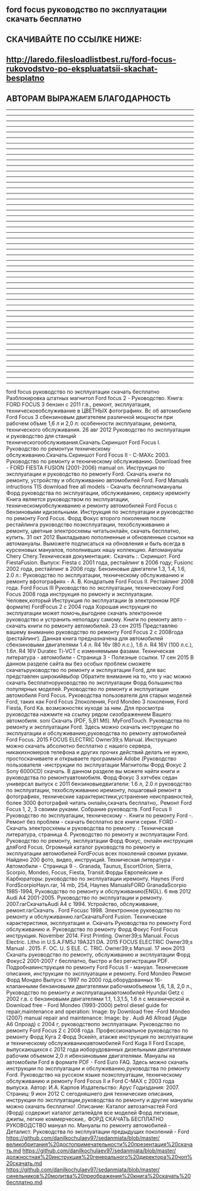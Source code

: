 ford focus руководство по эксплуатации скачать бесплатно
--------------------------------------------------
СКАЧИВАЙТЕ ПО ССЫЛКЕ НИЖЕ:
--------------------------------------------------
http://laredo.filesloadlistbest.ru/ford-focus-rukovodstvo-po-ekspluatatsii-skachat-besplatno
--------------------------------------------------
АВТОРАМ ВЫРАЖАЕМ БЛАГОДАРНОСТЬ
--------------------------------------------------
--------------------------------------------------
--------------------------------------------------
--------------------------------------------------
--------------------------------------------------
--------------------------------------------------
--------------------------------------------------
--------------------------------------------------
--------------------------------------------------
--------------------------------------------------
--------------------------------------------------
--------------------------------------------------
--------------------------------------------------
--------------------------------------------------
--------------------------------------------------
--------------------------------------------------
--------------------------------------------------
--------------------------------------------------
--------------------------------------------------
--------------------------------------------------
--------------------------------------------------
--------------------------------------------------
--------------------------------------------------
--------------------------------------------------
--------------------------------------------------
--------------------------------------------------
--------------------------------------------------
--------------------------------------------------
--------------------------------------------------
--------------------------------------------------
--------------------------------------------------
--------------------------------------------------
--------------------------------------------------
--------------------------------------------------
--------------------------------------------------
--------------------------------------------------
--------------------------------------------------
--------------------------------------------------
--------------------------------------------------
--------------------------------------------------
--------------------------------------------------
--------------------------------------------------
--------------------------------------------------
--------------------------------------------------
--------------------------------------------------
--------------------------------------------------
--------------------------------------------------
--------------------------------------------------
--------------------------------------------------
--------------------------------------------------
--------------------------------------------------
ford focus руководство по эксплуатации скачать бесплатно Разблокировка штатных магнитол Ford focus 2 - Руководство. Книга: FORD FOCUS 3 бензин с 2011 г.в., ремонт, эксплуатация, техническоеобслуживание в ЦВЕТНЫХ фотографиях. Вс об автомобиле Ford Focus 3 сбензиновым двигателем различной мощности при рабочем объме 1,6 л и 2,0 л: особенности эксплуатации, ремонта, технического обслуживания. 26 авг 2012  Руководство по эксплуатации и руководство для станций техническогообслуживания.Скачать.Cкриншот Ford Focus I. Руководство по ремонтуи техническому обслуживанию.Скачать.Cкриншот Ford Focus II - C-MAXс 2003. Руководство по ремонту и техническому обслуживанию. Download free - FORD FIESTA  FUSION (2001-2006) manual on. Инструкция по эксплуатации и руководство по ремонту Ford. Скачать книги по ремонту, устройству и обслуживанию автомобилей Ford. Ford Manuals intructions TIS download free all models - Скачать бесплатномануалы Форд руководства по эксплуатации, обслуживанию, сервису иремонту  Книга является руководством по эксплуатации, техническомуобслуживанию и ремонту автомобилей Ford Focus c бензиновыми идизельными. Инструкция по эксплуатации и руководство по ремонту Ford Focus. Форд Фокус второго поколения после рестайлинга руководство поэксплуатации, техобслуживанию и ремонту, цветные электросхемы читатьонлайн, скачать бесплатно, купить. 31 окт 2012  Выкладываю пополненные и обновленные ссылки на автомануалы. Выможете подписаться на обновления  и быть всегда в курсеновых мануалов, пополнивших нашу коллекцию. Автомануалы Chery Chery.Техническая документация:. Скачать :. Cкриншот. Ford FiestaFusion. Выпуск: Fiesta c 2001 года, рестайлинг в 2006 году; Fusionc 2002 года, рестайлинг в 2006 году. Бензиновые двигатели 1.3, 1.4, 1.6, 2.0 л.: Руководство по эксплуатации, техническому обслуживанию и ремонту вфотографиях - А. В. Кондратьев  Ford Focus II. Рестайлинг 2008 года. Ford Focus III Руководство по эксплуатации, техническому
Ford Focus 2008 года  инструкция по ремонту и эксплуатации. Человек,который  Инструкция по эксплуатации (в электронном PDF формате) FordFocus 2 с 2004 года  Хорошая инструкция по эксплуатации может помочь,выгоднее скачать электронное руководство и устранить неполадку самому. Книги по ремонту авто - скачать книги по ремонту автомобилей. 23 сен 2015  Представляю вашему вниманию руководство по ремонту Ford Focus 2 с 2008года (рестайлинг). Данная книга предназначена для автомобилей сбензиновыми двигателями 1.4 л. R4 16v (80 л.с.), 1.6 л. R4 16V (100 л.с.), 1.6л. R4 16V Duratec Ti-VCT с изменяемыми фазами. Техническая литература - автомобили - Страница 3 - Полезные ссылки. 17 сен 2015  В данном разделе сайта вы без особых проблем сможете скачатьруководство по ремонту и эксплуатации Ford, для вас представлен широкийвыбор  Обратите внимание на то, что у нас можно скачать бесплатноруководство по эксплуатации Форд большинства популярных моделей. Руководство по ремонту и эксплуатации автомобиля Ford Focus. Руководства пользователя для старых моделей Ford, таких как Ford Focus 2поколения, Ford Mondeo 3 поколения, Ford Fiesta, Ford Ka.  возможностях иуходе за ним. Для просмотра руководства нажмите на ссылку рядом сизображением Вашего автомобиля. soni  Скачать (PDF, 5,81 Мб).  MyFordTouch. Руководства по ремонту и эксплуатации Ford. Здесь можно скачать инструкции по эксплуатации и обслуживанию,руководства по ремонту автомобилей Ford Focus. 2015 FOCUS ELECTRIC Owner39;s Manual. Инструкцию можно скачать абсолютно бесплатно с нашего сервера, никакихномеров телефона и других прочих действий делать не нужно, простоскачиваете и открываете программой Adobe  (Руководство пользователя -инструкции по эксплуатации Магнитолы Форд Фокус 2 Sony 6000CD) скачать. В данном разделе вы можете найти книги и руководства по ремонтуавтомобиля.
Форд Фокус 3 хэтчбек седан универсал выпуск с 2011 бензиновыедвигатели: 1.6 л, 2.0 л руководство по эксплуатации, техобслуживанию иремонту, пошаговый ремонт в фотографиях, технические характеристики,устранение неисправностей, более 3000 фотографий читать онлайн,скачать бесплатно,. Ремонт Ford Focus 1, 2, 3 своими руками. Собрание руководств. Ford Focus II Руководство по эксплуатации, техническому  -. Книги по ремонту Ford -. Ремонт без проблем - скачать бесплатно все книги серии. FORD - Скачать электросхемы и руководства по ремонту. : Техническая литература, страница 4. Руководство по ремонту и эксплуатации Ford. Руководство по ремонту, эксплуатации Форд Фокус, онлайн инструкция дляFord Focus. Огромный каталог руководств по ремонту и эксплуатации автомобилей FordFocus всех поколений своими руками. Найдено 200 фото, видео, инструкций. Техническая литература - Автомобили - Страница 9 -. Granada, Taunus, EscortOrion, Sierra, Scorpio, Mondeo, Focus, Fiesta, Transit.Форды Европейские и  Карбюраторы: руководство по эксплуатации иремонту. Haynes (Ford  FordScorpioHayn.rar, 14 mb, 254, Haynes ManualsFORD GranadaScorpio 1985-1994, Руководство по ремонту и обслуживанию(ENGL).
6 янв 2012  Audi A4 2001-2005. Руководство по эксплуатации и ремонту. 2007.rarСкачатьAudi A4 с 1994. Устройство, обслуживание, ремонт.rarСкачать . Ford Focusс 1998. Электронное руководство по ремонту и обслуживанию.rarСкачатьFord Fusion. Технические характеристики, эксплуатация и. Скачать Руководства по ремонту Ford обслуживанию и. Руководство по ремонту Форд Фокус Ford Focus инструкция. November 2014. First Printing. Owner39;s Manual. Focus Electric. Litho in U.S.A.FM5J 19A321 DA. 2015 FOCUS ELECTRIC Owner39;s Manual  . 2015. F. OC. U. S ELE. C. TRIC. Owner39;s Manual. 17 июн 2013  Скачать руководство по ремонту, обслуживанию и эксплуатации Форд Фокус2 2001-2007 г бесплатно, быстро и без регистрации PDF. Подробнаяинструкция по ремонту Ford Focus II - мануал. Технические описания, инструкции по эксплуатации и ремонту. Ford Mondeo Ремонт Форд Мондео Выпуск с 1997 по 2000 год.оборудованных 16- клапанными бензиновыми двигателями рабочимобъемом 1,6, 1,8, 2,0 л.,  Руководство по ремонту и эксплуатацииавтомобилей Hyundai Getz с 2002 г.в. с бензиновыми двигателями 1.1, 1.3,1.5, 1.6 л с механической и. Download free - Ford Mondeo (1993-2000) petrol  diesel guide for repair,maintenance and operation: Image: by   Download free -Ford Mondeo (2007) manual repair and maintenance: Image: by . Audi A6 Allroad (Ауди А6 Олроад) c 2004 г, руководствопо эксплуатации. Руководство по ремонту Ford Focus 2 с 2008 года. Профессиональное руководство по ремонту Форд Куга 2  Форд Эскейп, атакже инструкция по эксплуатации и техническому обслуживаниюавтомобилей Ford Kuga II  Ford Escape, выпускающихся с 2012 года иоборудованных дизельными двигателями рабочим объемом 2,0 л ибензиновыми двигателями. Мануалы на автомобили Ford в формате PDF - Ford Euro FAQ. Здесь можно скачать инструкции по эксплуатации и обслуживанию,руководства по ремонту Ford.  Руководство на русском языке поэксплуатации, техническому обслуживанию и ремонту Ford Focus II и Ford C-MAX с 2003 года выпуска. Автор: И.А. Карпов Издательство: Арус Годиздания: 2007. Страниц:
9 июн 2012  С сегодняшнего дня технические описания, инструкции по эксплуатации,руководства по ремонту и другие мануалы можно скачать бесплатно! .Описание: Каталог автозапчастей Ford (Форд) содержит каталог деталейдля все моделей Форд легковые, джипы, легкие коммерческие,. ФОРД СКАЧАТЬ БЕСПЛАТНО РУКОВОДСТВО мануал по. Мануалы по ремонту автомобилей - Деталист. Руководства по эксплуатации предыдущих поколений - Ford
https://github.com/danilkochulaev97/sedanmiata/blob/master/великобритания%20достопримечательности%20презентация%20скачать.md
https://github.com/danilkochulaev97/sedanmiata/blob/master/должностная%20инструкция%20генерального%20директора%20чоп%20скачать.md
https://github.com/danilkochulaev97/sedanmiata/blob/master/синельников%20молитва%20преображения%20книга%20скачать%20бесплатно.md